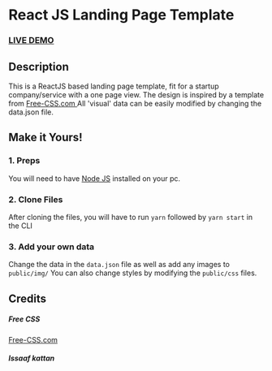 # React JS Landing Page Template

### <a href="https://react-landing-page-template.herokuapp.com">LIVE DEMO</a>

## Description

This is a ReactJS based landing page template, fit for a startup company/service with a one page view. The design is
inspired by a template
from <a href="https://www.free-css.com/assets/files/free-css-templates/preview/page234/interact/">Free-CSS.com </a>
All 'visual' data can be easily modified by changing the data.json file.

## Make it Yours!

### 1. Preps

You will need to have <a href="https://nodejs.org/">Node JS</a> installed on your pc.

### 2. Clone Files

After cloning the files, you will have to run ```yarn``` followed by ```yarn start``` in the CLI

### 3. Add your own data

Change the data in the ```data.json``` file as well as add any images to ```public/img/```
You can also change styles by modifying the ```public/css``` files.

## Credits

##### Free CSS

<a href="https://www.free-css.com/assets/files/free-css-templates/preview/page234/interact/">Free-CSS.com </a>

##### Issaaf kattan
